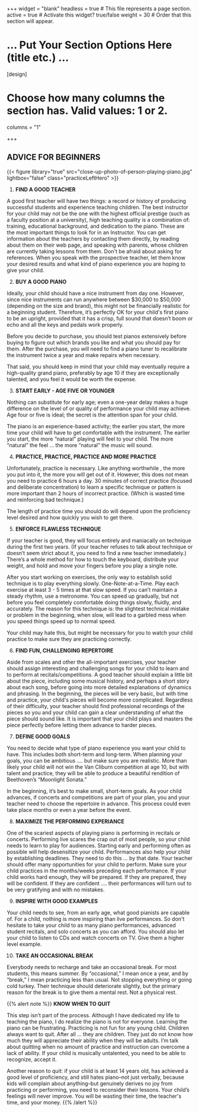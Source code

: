 +++
widget = "blank"
headless = true  # This file represents a page section.
active = true  # Activate this widget? true/false
weight = 30  # Order that this section will appear.

# ... Put Your Section Options Here (title etc.) ...

[design]
  # Choose how many columns the section has. Valid values: 1 or 2.
  columns = "1"

+++

## ADVICE FOR BEGINNERS
{{< figure library="true" src="close-up-photo-of-person-playing-piano.jpg" lightbox="false" class="practiceLeftHero" >}}

1. **FIND A GOOD TEACHER**

A good first teacher will have two things: a record or history of producing successful students and experience teaching children. The best instructor for your child may not be the one with the highest official prestige (such as a faculty position at a university), high teaching quality is a combination of: training, educational background, and dedication to the piano. These are the most important things to look for in an Instructor. You can get information about the teachers by contacting them directly, by reading about them on their web page, and speaking with parents, whose children are currently taking lessons from them. Don't be afraid about asking for references. When you speak with the prospective teacher, let them know your desired results and what kind of piano experience you are hoping to give your child.

2. **BUY A GOOD PIANO**

Ideally, your child should have a nice instrument from day one. However, since nice instruments can run anywhere between $30,000 to $50,000 (depending on the size and brand), this might not be financially realistic for a beginning student. Therefore, it’s perfectly OK for your child's first piano to be an upright, provided that it has a crisp, full sound that doesn’t boom or echo and all the keys and pedals work properly.

Before you decide to purchase, you should test pianos extensively before buying to figure out which brands you like and what you should pay for them. After the purchase, you will need to find a piano tuner to recalibrate the instrument twice a year and make repairs when necessary.

That said, you should keep in mind that your child may eventually require a high-quality grand piano, preferably by age 10 if they are exceptionally talented, and you feel it would be worth the expense.


3. **START EARLY - AGE FIVE OR YOUNGER**

Nothing can substitute for early age; even a one-year delay makes a huge difference on the level of or quality of performance your child may achieve. Age four or five is ideal; the secret is the attention span for your child.

The piano is an experience-based activity; the earlier you start, the more time your child will have to get comfortable with the instrument. The earlier you start, the more “natural” playing will feel to your child. The more “natural” the feel … the more “natural” the music will sound.

4. **PRACTICE, PRACTICE, PRACTICE AND MORE PRACTICE**

Unfortunately, practice is necessary. Like anything worthwhile , the more you put into it, the more you will get out of it. However, this does not mean you need to practice 6 hours a day. 30 minutes of correct practice (focused and deliberate concentration) to learn a specific technique or pattern is more important than 2 hours of incorrect practice. (Which is wasted time and reinforcing bad technique.)

The length of practice time you should do will depend upon the proficiency level desired and how quickly you wish to get there.

5. **ENFORCE FLAWLESS TECHNIQUE**

If your teacher is good, they will focus entirely and maniacally on technique during the first two years. (If your teacher refuses to talk about technique or doesn’t seem strict about it, you need to find a new teacher immediately.) There’s a whole method for how to touch the keyboard, distribute your weight, and hold and move your fingers before you play a single note.

After you start working on exercises, the only way to establish solid technique is to play everything slowly. One-Note-at-a-Time. Play each exercise at least 3 - 5 times at that slow speed. If you can’t maintain a steady rhythm, use a metronome. You can speed up gradually, but not before you feel completely comfortable doing things slowly, fluidly, and accurately. The reason for this technique is: the slightest technical mistake or problem in the beginning, when slow, will lead to a garbled mess when you speed things speed up to normal speed.

Your child may hate this, but might be necessary for you to watch your child practice to make sure they are practicing correctly.

6. **FIND FUN, CHALLENGING REPERTOIRE**

Aside from scales and other the all-important exercises, your teacher should assign interesting and challenging songs for your child to learn and to perform at recitals/competitions. A good teacher should explain a little bit about the piece, including some musical history, and perhaps a short story about each song, before going into more detailed explanations of dynamics and phrasing.
In the beginning, the pieces will be very basic, but with time and practice, your child's pieces will become more complicated. Regardless of their difficulty, your teacher should find professional recordings of the pieces so you and your child can gain a clear understanding of what the piece should sound like. It is important that your child plays and masters the piece perfectly before letting them advance to harder pieces.

7. **DEFINE GOOD GOALS**

You need to decide what type of piano experience you want your child to have. This includes both short-term and long-term. When planning your goals, you can be ambitious …. but make sure you are realistic. More than likely your child will not win the Van Cliburn competition at age 10, but with talent and practice, they will be able to produce a beautiful rendition of Beethoven’s “Moonlight Sonata.”

In the beginning, it’s best to make small, short-term goals. As your child advances, if concerts and competitions are part of your plan, you and your teacher need to choose the repertoire in advance. This process could even take place months or even a year before the event.

8. **MAXIMIZE THE PERFORMING EXPERIANCE**

One of the scariest aspects of playing piano is performing in recitals or concerts. Performing live scares the crap out of most people, so your child needs to learn to play for audiences. Starting early and performing often as possible will help desensitize your child. Performances also help your child by establishing deadlines. They need to do this … by that date. Your teacher should offer many opportunities for your child to perform. Make sure your child practices in the months/weeks preceding each performance. If your child works hard enough, they will be prepared. If they are prepared, they will be confident. If they are confident …. their performances will turn out to be very gratifying and with no mistakes.

9. **INSPIRE WITH GOOD EXAMPLES**

Your child needs to see, from an early age, what good pianists are capable of. For a child, nothing is more inspiring than live performances. So don't hesitate to take your child to as many piano performances, advanced student recitals, and solo concerts as you can afford. You should also let your child to listen to CDs and watch concerts on TV. Give them a higher level example.

10. **TAKE AN OCCASIONAL BREAK**

Everybody needs to recharge and take an occasional break. For most students, this means summer. By “occasional,” I mean once a year, and by “break,” I mean practicing less than usual. Not stopping everything or going cold turkey. Their technique should deteriorate slightly, but the primary reason for the break is to give them a mental rest. Not a physical rest.

{{% alert note %}}
**KNOW WHEN TO QUIT**

This step isn’t part of the process. Although I have dedicated my life to teaching the piano, I do realize the piano is not for everyone. Learning the piano can be frustrating. Practicing is not fun for any young child. Children always want to quit. After all … they are children. They just do not know how much they will appreciate their ability when they will be adults. I’m talk about quitting when no amount of practice and instruction can overcome a lack of ability. If your child is musically untalented, you need to be able to recognize, accept it.

Another reason to quit: if your child is at least 14 years old, has achieved a good level of proficiency, and still hates piano–not just verbally, because kids will complain about anything–but genuinely derives no joy from practicing or performing, you need to reconsider their lessons. Your child’s feelings will never improve. You will be wasting their time, the teacher's time, and your money.
{{% /alert %}}